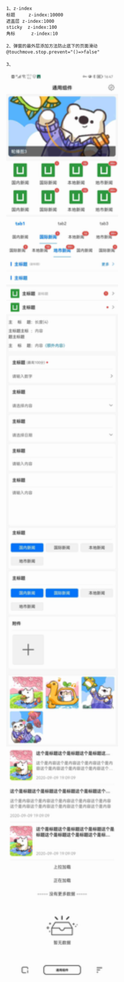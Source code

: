```
1、z-index
标题     z-index:10000
遮盖层	z-index:1000
sticky	z-index:100
角标		z-index:10

2、弹窗的最外层添加方法防止底下的页面滑动
@touchmove.stop.prevent="()=>false"

3、
```

<img src="https://raw.githubusercontent.com/zizikoth/Uniapp-Widget/master/preview/preview.jpg" width="300px" />
